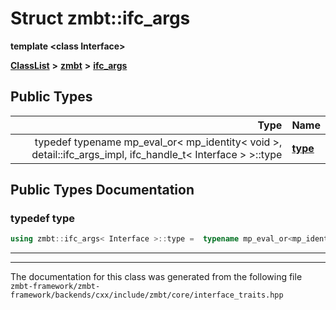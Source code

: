 

# Struct zmbt::ifc\_args

**template &lt;class Interface&gt;**



[**ClassList**](annotated.md) **>** [**zmbt**](namespacezmbt.md) **>** [**ifc\_args**](structzmbt_1_1ifc__args.md)






















## Public Types

| Type | Name |
| ---: | :--- |
| typedef typename mp\_eval\_or&lt; mp\_identity&lt; void &gt;, detail::ifc\_args\_impl, ifc\_handle\_t&lt; Interface &gt; &gt;::type | [**type**](#typedef-type)  <br> |
















































## Public Types Documentation




### typedef type 

```C++
using zmbt::ifc_args< Interface >::type =  typename mp_eval_or<mp_identity<void>, detail::ifc_args_impl, ifc_handle_t<Interface> >::type;
```




<hr>

------------------------------
The documentation for this class was generated from the following file `zmbt-framework/zmbt-framework/backends/cxx/include/zmbt/core/interface_traits.hpp`

